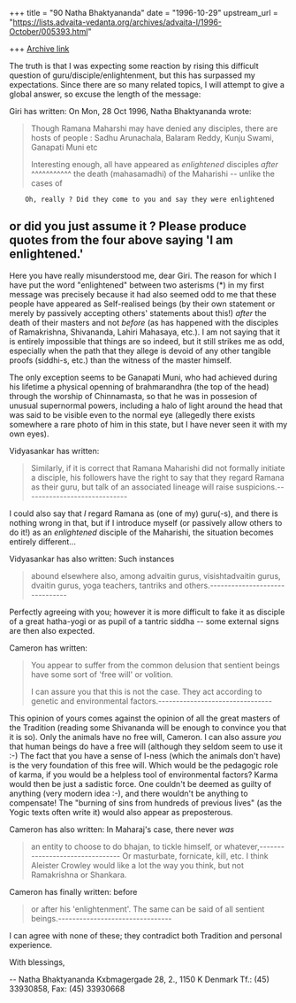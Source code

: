 +++
title = "90 Natha Bhaktyananda"
date = "1996-10-29"
upstream_url = "https://lists.advaita-vedanta.org/archives/advaita-l/1996-October/005393.html"

+++
[Archive link](https://lists.advaita-vedanta.org/archives/advaita-l/1996-October/005393.html)

The truth is that I was expecting some reaction by rising this difficult
question of guru/disciple/enlightenment, but this has surpassed my
expectations. Since there are so many related topics, I will attempt to
give a global answer, so excuse the length of the message:


Giri has written:
On Mon, 28 Oct 1996, Natha Bhaktyananda wrote:
> Though Ramana Maharshi may have denied any disciples, there are hosts of
> people : Sadhu Arunachala, Balaram Reddy, Kunju Swami, Ganapati Muni etc
>
> Interesting enough, all have appeared as *enlightened* disciples *after*
                    ^^^^^^^^^^^
> the death (mahasamadhi) of the Maharishi -- unlike the cases of

        Oh, really ? Did they come to you and say they were enlightened
or
did you just assume it ? Please produce quotes from the four above
saying
'I am enlightened.'
---------------------------

Here you have really misunderstood me, dear Giri. The reason for which I
have put the word "enlightened" between two asterisms (*) in my first
message was precisely because it had also seemed odd to me that these
people have appeared as Self-realised beings (by their own statement or
merely by passively accepting others' statements about this!) *after*
the death of their masters and not *before* (as has happened with the
disciples of Ramakrishna, Shivananda, Lahiri Mahasaya, etc.). I am not
saying that it is entirely impossible that things are so indeed, but it
still strikes me as odd, especially when the path that they allege is
devoid of any other tangible proofs (siddhi-s, etc.) than the witness of
the master himself.

The only exception seems to be Ganapati Muni, who had achieved during
his lifetime a physical openning of brahmarandhra (the top of the head)
through the worship of Chinnamasta, so that he was in possesion of
unusual supernormal powers, including a halo of light around the head
that was said to be visible even to the normal eye (allegedly there
exists somewhere a rare photo of him in this state, but I have never
seen it with my own eyes).


Vidyasankar has written:
> Similarly, if it is correct that Ramana Maharishi did not formally
> initiate a disciple, his followers have the right to say that they regard
> Ramana as their guru, but talk of an associated lineage will raise
> suspicions.-----------------------------

I could also say that *I* regard Ramana as (one of my) guru(-s), and
there is nothing wrong in that, but if I introduce myself (or passively
allow others to do it!) as an *enlightened* disciple of the Maharishi,
the situation becomes entirely different...


Vidyasankar has also written:
Such instances
> abound elsewhere also, among advaitin gurus, visishtadvaitin gurus,
> dvaitin gurus, yoga teachers, tantriks and
 others.-------------------------------

Perfectly agreeing with you; however it is more difficult to fake it as
disciple of a great hatha-yogi or as pupil of a tantric siddha -- some
external signs are then also expected.


Cameron has written:
> You appear to suffer from the common delusion that sentient beings have
> some sort of 'free will' or volition.
>
> I can assure you that this is not the case. They act according to
> genetic and environmental factors.--------------------------------


This opinion of yours comes against the opinion of all the great masters
of the Tradition (reading some Shivananda will be enough to convince
you that it is so). Only the animals have no free will, Cameron. I can
also assure *you* that human beings do have a free will (although they
seldom seem to use it :-) The fact that you have a sense of I-ness
(which the animals don't have) is the very foundation of this free will.
Which would be the pedagogic role of karma, if you would be a helpless
tool of environmental factors? Karma would then be just a sadistic
force. One couldn't be deemed as guilty of anything (very modern idea
:-), and there wouldn't be anything to compensate! The "burning of sins
from hundreds of previous lives" (as the Yogic texts often write it)
would also appear as preposterous.


Cameron has also written:
In Maharaj's case, there never *was*
> an entity to choose to do bhajan, to tickle himself, or
 whatever,--------------------------------
Or masturbate, fornicate, kill, etc. I think Aleister Crowley would like
a lot the way you think, but not Ramakrishna or Shankara.


Cameron has finally written:
 before
> or after his 'enlightenment'. The same can be said of all sentient
> beings.--------------------------------

I can agree with none of these; they contradict both Tradition and
personal experience.


With blessings,

--
Natha Bhaktyananda <natha at dk-online.dk>
Kxbmagergade 28, 2., 1150 K
Denmark
Tf.: (45) 33930858, Fax: (45) 33930668

